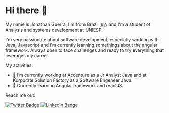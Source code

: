 # Hi there 👋

My name is Jonathan Guerra, I'm from Brazil 🇧🇷 and I'm a student of Analysis and systems development at UNIESP.

I'm very passionate about software development, especially working with Java, Javascript and i'm currently learning somethings about the angular framework. Always open to face challenges and ready to try everything that leverages my career.


My activities:

- 📌 I’m currently working at Accenture as a Jr Analyst Java and at Korporate Solution Factory as a Software Engeneer Java.
- 📌 Currently learning Angular framework and reactJS.

Reach me out:

[![Twitter Badge](https://img.shields.io/badge/-@jfguerragg-E80000?style=flat-square&labelColor=E80000&logo=twitter&logoColor=white&link=https://twitter.com/jfguerragg)](https://twitter.com/jfguerragg) 
[![Linkedin Badge](https://img.shields.io/badge/-Jonathan%20Guerra-E80000?style=flat-square&logo=Linkedin&logoColor=white&link=https://www.linkedin.com/in/jonathan-alves-a18882120/)](https://www.linkedin.com/in/jonathan-alves-a18882120/) 

